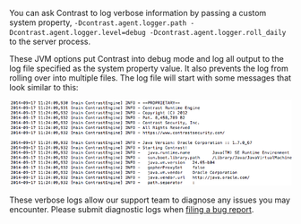 <!--
title: "Getting Contrast Java Agent Logs"
description: "How to get Java agent logs"
tags: "troubleshoot java agent logs"
-->

You can ask Contrast to log verbose information by passing a custom system property, `-Dcontrast.agent.logger.path -Dcontrast.agent.logger.level=debug -Dcontrast.agent.logger.roll_daily` to the server process.

These JVM options put Contrast into debug mode and log all output to the log file specified as the system property value. It also prevents the log from rolling over into multiple files. The log file will start with some messages that look similar to this:

<a href="assets/images/KB1-d11.png" rel="lightbox" title="Log File"><img class="thumbnail" src="assets/images/KB1-d11.png"/></a>

These verbose logs allow our support team to diagnose any issues you may encounter. Please submit diagnostic logs when [filing a bug report](mailto:support@contrastsecurity.com).

